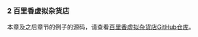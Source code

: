 ### 2 百里香虚拟杂货店

本章及之后章节的例子的源码，请查看[百里香虚拟杂货店GitHub仓库](https://github.com/thymeleaf/thymeleafexamples-gtvg)。